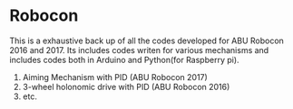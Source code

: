 # Robocon

This is a exhaustive back up of all the codes developed for ABU Robocon 2016 and 2017.
Its includes codes writen for various mechanisms and includes codes both in Arduino and Python(for Raspberry pi).

1. Aiming Mechanism with PID (ABU Robocon 2017)
2. 3-wheel holonomic drive with PID (ABU Robocon 2016)
3. etc.

